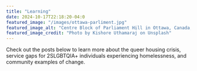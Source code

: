 ```yaml
---
title: "Learning"
date: 2024-10-17T22:18:20-04:0
featured_image: "/images/ottawa-parliment.jpg"
featured_image_alt: "Centre Block of Parliament Hill in Ottawa, Canada, featuring Gothic revival architecture with it's grey stone and pointed towers against a bright blue sky"
featured_image_credit: "Photo by Kishore Uthamaraj on Unsplash"
---
```


Check out the posts below to learn more about the queer housing crisis, service gaps for 2SLGBTQIA+ individuals experiencing homelessness, and community examples of change.
